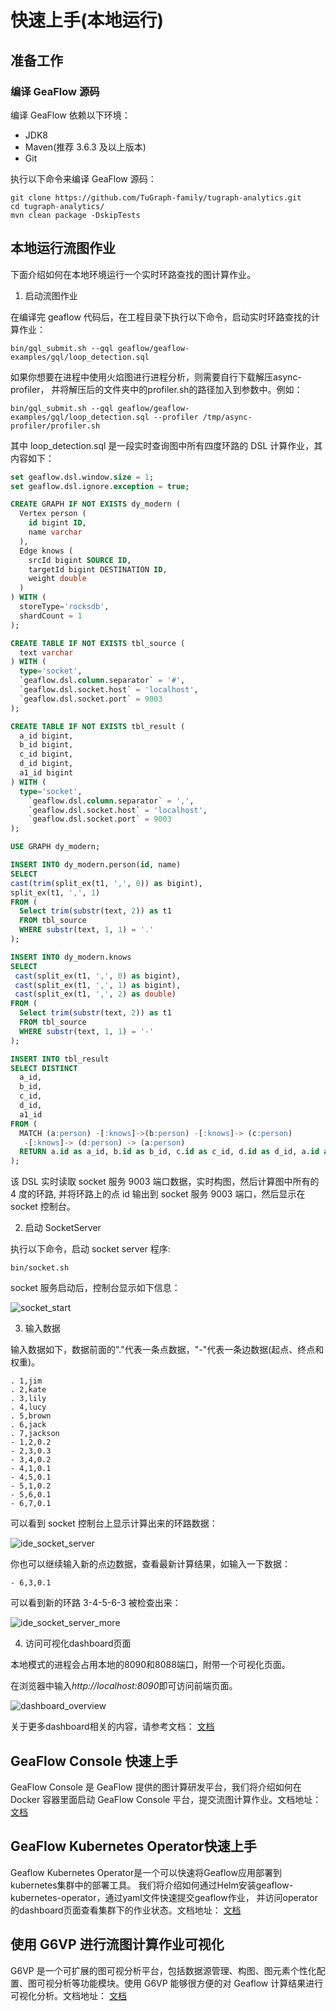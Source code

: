 # 快速上手(本地运行)

## 准备工作

### 编译 GeaFlow 源码

编译 GeaFlow 依赖以下环境：

- JDK8
- Maven(推荐 3.6.3 及以上版本)
- Git

执行以下命令来编译 GeaFlow 源码：

```shell
git clone https://github.com/TuGraph-family/tugraph-analytics.git
cd tugraph-analytics/
mvn clean package -DskipTests
```

## 本地运行流图作业

下面介绍如何在本地环境运行一个实时环路查找的图计算作业。

1. 启动流图作业

在编译完 geaflow 代码后，在工程目录下执行以下命令，启动实时环路查找的计算作业：

```shell
bin/gql_submit.sh --gql geaflow/geaflow-examples/gql/loop_detection.sql
```

如果你想要在进程中使用火焰图进行进程分析，则需要自行下载解压async-profiler，
并将解压后的文件夹中的profiler.sh的路径加入到参数中。例如：

```shell
bin/gql_submit.sh --gql geaflow/geaflow-examples/gql/loop_detection.sql --profiler /tmp/async-profiler/profiler.sh
```

其中 loop_detection.sql 是一段实时查询图中所有四度环路的 DSL 计算作业，其内容如下：

```sql
set geaflow.dsl.window.size = 1;
set geaflow.dsl.ignore.exception = true;

CREATE GRAPH IF NOT EXISTS dy_modern (
  Vertex person (
    id bigint ID,
    name varchar
  ),
  Edge knows (
    srcId bigint SOURCE ID,
    targetId bigint DESTINATION ID,
    weight double
  )
) WITH (
  storeType='rocksdb',
  shardCount = 1
);

CREATE TABLE IF NOT EXISTS tbl_source (
  text varchar
) WITH (
  type='socket',
  `geaflow.dsl.column.separator` = '#',
  `geaflow.dsl.socket.host` = 'localhost',
  `geaflow.dsl.socket.port` = 9003
);

CREATE TABLE IF NOT EXISTS tbl_result (
  a_id bigint,
  b_id bigint,
  c_id bigint,
  d_id bigint,
  a1_id bigint
) WITH (
  type='socket',
    `geaflow.dsl.column.separator` = ',',
    `geaflow.dsl.socket.host` = 'localhost',
    `geaflow.dsl.socket.port` = 9003
);

USE GRAPH dy_modern;

INSERT INTO dy_modern.person(id, name)
SELECT
cast(trim(split_ex(t1, ',', 0)) as bigint),
split_ex(t1, ',', 1)
FROM (
  Select trim(substr(text, 2)) as t1
  FROM tbl_source
  WHERE substr(text, 1, 1) = '.'
);

INSERT INTO dy_modern.knows
SELECT
 cast(split_ex(t1, ',', 0) as bigint),
 cast(split_ex(t1, ',', 1) as bigint),
 cast(split_ex(t1, ',', 2) as double)
FROM (
  Select trim(substr(text, 2)) as t1
  FROM tbl_source
  WHERE substr(text, 1, 1) = '-'
);

INSERT INTO tbl_result
SELECT DISTINCT
  a_id,
  b_id,
  c_id,
  d_id,
  a1_id
FROM (
  MATCH (a:person) -[:knows]->(b:person) -[:knows]-> (c:person)
   -[:knows]-> (d:person) -> (a:person)
  RETURN a.id as a_id, b.id as b_id, c.id as c_id, d.id as d_id, a.id as a1_id
);
```

该 DSL 实时读取 socket 服务 9003 端口数据，实时构图，然后计算图中所有的 4 度的环路, 并将环路上的点 id 输出到 socket 服务 9003 端口，然后显示在 socket 控制台。

2. 启动 SocketServer

执行以下命令，启动 socket server 程序:

```shell
bin/socket.sh
```

socket 服务启动后，控制台显示如下信息：

![socket_start](../../static/img/socket_start.png)

3. 输入数据

输入数据如下，数据前面的"."代表一条点数据，"-"代表一条边数据(起点、终点和权重)。

```
. 1,jim
. 2,kate
. 3,lily
. 4,lucy
. 5,brown
. 6,jack
. 7,jackson
- 1,2,0.2
- 2,3,0.3
- 3,4,0.2
- 4,1,0.1
- 4,5,0.1
- 5,1,0.2
- 5,6,0.1
- 6,7,0.1
```

可以看到 socket 控制台上显示计算出来的环路数据：

![ide_socket_server](../../static/img/ide_socket_server.png)

你也可以继续输入新的点边数据，查看最新计算结果，如输入一下数据：

```
- 6,3,0.1
```

可以看到新的环路 3-4-5-6-3 被检查出来：

![ide_socket_server_more](../../static/img/ide_socket_server_more.png)

4. 访问可视化dashboard页面

本地模式的进程会占用本地的8090和8088端口，附带一个可视化页面。

在浏览器中输入*http://localhost:8090*即可访问前端页面。

![dashboard_overview](../../static/img/dashboard_overview.png)

关于更多dashboard相关的内容，请参考文档：
[文档](../dashboard.md)

## GeaFlow Console 快速上手

GeaFlow Console 是 GeaFlow 提供的图计算研发平台，我们将介绍如何在 Docker 容器里面启动 GeaFlow Console 平台，提交流图计算作业。文档地址：
[文档](4.quick_start_docker.md)

## GeaFlow Kubernetes Operator快速上手
Geaflow Kubernetes Operator是一个可以快速将Geaflow应用部署到kubernetes集群中的部署工具。
我们将介绍如何通过Helm安装geaflow-kubernetes-operator，通过yaml文件快速提交geaflow作业，
并访问operator的dashboard页面查看集群下的作业状态。文档地址：
[文档](../quick_start_operator.md)

## 使用 G6VP 进行流图计算作业可视化

G6VP 是一个可扩展的图可视分析平台，包括数据源管理、构图、图元素个性化配置、图可视分析等功能模块。使用 G6VP 能够很方便的对 Geaflow 计算结果进行可视化分析。文档地址：
[文档](../visualization/collaborate_with_g6vp.md)
